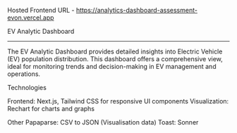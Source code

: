 Hosted Frontend URL - https://analytics-dashboard-assessment-evon.vercel.app


EV Analytic Dashboard

--------------------------------------------------------------------------------------------------------------------

The EV Analytic Dashboard provides detailed insights into Electric Vehicle (EV) population distribution. This dashboard offers a comprehensive view, ideal for monitoring trends and decision-making in EV management and operations.

Technologies

Frontend: Next.js, Tailwind CSS for responsive UI components
Visualization: Rechart for charts and graphs

Other
Papaparse: CSV to JSON (Visualisation data)
Toast: Sonner
